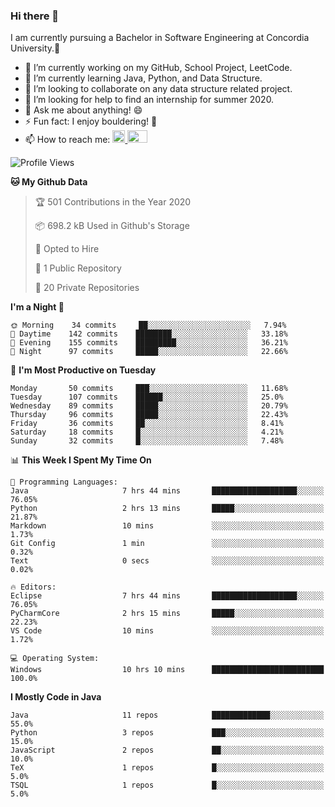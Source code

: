 ### Hi there 👋
I am currently pursuing a Bachelor in Software Engineering at Concordia University.🏫

- 🔭 I’m currently working on my GitHub, School Project, LeetCode.
- 🌱 I’m currently learning Java, Python, and Data Structure.
- 👯 I’m looking to collaborate on any data structure related project.
- 🤔 I’m looking for help to find an internship for summer 2020.
- 💬 Ask me about anything! 😄
- ⚡ Fun fact: I enjoy bouldering! 🧗‍
- 📫 How to reach me: <a href="https://www.linkedin.com/in/siu-tong-ye/" target="_blank"> <img width="20px" width="32" src="https://cdn.jsdelivr.net/npm/simple-icons@v3/icons/linkedin.svg" /> </a> <a href="mailto:SiuTongYe@gmail.com" target="_blank"> <img height="20" width="32" src="https://cdn.jsdelivr.net/npm/simple-icons@v3/icons/gmail.svg" /> </a>

<!--START_SECTION:waka-->
![Profile Views](http://img.shields.io/badge/Profile%20Views-364-blue)

**🐱 My Github Data** 

> 🏆 501 Contributions in the Year 2020
 > 
> 📦 698.2 kB Used in Github's Storage 
 > 
> 💼 Opted to Hire
 > 
> 📜 1 Public Repository 
 > 
> 🔑 20 Private Repositories 

**I'm a Night 🦉** 

```text
🌞 Morning    34 commits     ██░░░░░░░░░░░░░░░░░░░░░░░   7.94% 
🌆 Daytime    142 commits    ████████░░░░░░░░░░░░░░░░░   33.18% 
🌃 Evening    155 commits    █████████░░░░░░░░░░░░░░░░   36.21% 
🌙 Night      97 commits     █████░░░░░░░░░░░░░░░░░░░░   22.66%

```
📅 **I'm Most Productive on Tuesday** 

```text
Monday       50 commits     ███░░░░░░░░░░░░░░░░░░░░░░   11.68% 
Tuesday      107 commits    ██████░░░░░░░░░░░░░░░░░░░   25.0% 
Wednesday    89 commits     █████░░░░░░░░░░░░░░░░░░░░   20.79% 
Thursday     96 commits     █████░░░░░░░░░░░░░░░░░░░░   22.43% 
Friday       36 commits     ██░░░░░░░░░░░░░░░░░░░░░░░   8.41% 
Saturday     18 commits     █░░░░░░░░░░░░░░░░░░░░░░░░   4.21% 
Sunday       32 commits     █░░░░░░░░░░░░░░░░░░░░░░░░   7.48%

```


📊 **This Week I Spent My Time On** 

```text
💬 Programming Languages: 
Java                     7 hrs 44 mins       ███████████████████░░░░░░   76.05% 
Python                   2 hrs 13 mins       █████░░░░░░░░░░░░░░░░░░░░   21.87% 
Markdown                 10 mins             ░░░░░░░░░░░░░░░░░░░░░░░░░   1.73% 
Git Config               1 min               ░░░░░░░░░░░░░░░░░░░░░░░░░   0.32% 
Text                     0 secs              ░░░░░░░░░░░░░░░░░░░░░░░░░   0.02%

🔥 Editors: 
Eclipse                  7 hrs 44 mins       ███████████████████░░░░░░   76.05% 
PyCharmCore              2 hrs 15 mins       █████░░░░░░░░░░░░░░░░░░░░   22.23% 
VS Code                  10 mins             ░░░░░░░░░░░░░░░░░░░░░░░░░   1.72%

💻 Operating System: 
Windows                  10 hrs 10 mins      █████████████████████████   100.0%

```

**I Mostly Code in Java** 

```text
Java                     11 repos            █████████████░░░░░░░░░░░░   55.0% 
Python                   3 repos             ███░░░░░░░░░░░░░░░░░░░░░░   15.0% 
JavaScript               2 repos             ██░░░░░░░░░░░░░░░░░░░░░░░   10.0% 
TeX                      1 repos             █░░░░░░░░░░░░░░░░░░░░░░░░   5.0% 
TSQL                     1 repos             █░░░░░░░░░░░░░░░░░░░░░░░░   5.0%

```



<!--END_SECTION:waka-->
